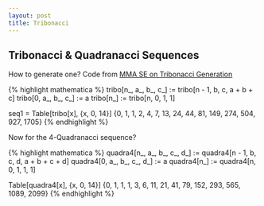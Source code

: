 ```yaml
---
layout: post
title: Tribonacci
---
```


## Tribonacci & Quadranacci Sequences

How to generate one? Code from [MMA SE on Tribonacci Generation](https://mathematica.stackexchange.com/a/97015/59860)

{% highlight mathematica %}
tribo[n_, a_, b_, c_] := tribo[n - 1, b, c, a + b + c]
tribo[0, a_, b_, c_] := a
tribo[n_] := tribo[n, 0, 1, 1]

seq1 = Table[tribo[x], {x, 0, 14}]
{0, 1, 1, 2, 4, 7, 13, 24, 44, 81, 149, 274, 504, 927, 1705}
{% endhighlight %}

Now for the 4-Quadranacci sequence?

{% highlight mathematica %}
quadra4[n_, a_, b_, c_, d_] := quadra4[n - 1, b, c, d, a + b + c + d]
quadra4[0, a_, b_, c_, d_] := a
quadra4[n_] := quadra4[n, 0, 1, 1, 1]

Table[quadra4[x], {x, 0, 14}]
{0, 1, 1, 1, 3, 6, 11, 21, 41, 79, 152, 293, 565, 1089, 2099}
{% endhighlight %}


